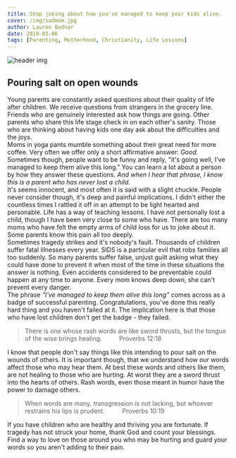 ```yaml
---
title: Stop joking about how you've managed to keep your kids alive.
cover: /img/sadmom.jpg
author: Lauren Bodnar
date: 2019-03-06
tags: [Parenting, Motherhood, Christianity, Life Lessons]
---
```

![header img](/img/sadmom.jpg)
<br/>
## Pouring salt on open wounds

Young parents are constantly asked questions about their quality of life after children. We receive questions from strangers in the grocery line. Friends who are genuinely interested ask how things are going. Other parents who share this life stage check in on each other's sanity. Those who are thinking about having kids one day ask about the difficulties and the joys. <br/>
Moms in yoga pants mumble something about their great need for more coffee. Very often we offer only a short affirmative answer: *Good.* Sometimes though, people want to be funny and reply, "it's going well, I've managed to keep them alive this long." You can learn a lot about a person by how they answer these questions. *And when I hear that phrase, I know this is a parent who has never lost a child.* <br/>
It's seems innocent, and most often it is said with a slight chuckle. People never consider though, it's deep and painful implications. I didn't either the countless times I rattled it off in an attempt to be light hearted and personable.  Life has a way of teaching lessons. I have not personally lost a child, though I have been very close to some who have. There are too many moms who have felt the empty arms of child loss for us to joke about it. Some parents know this pain all too deeply. <br/>
Sometimes tragedy strikes and it's nobody's fault. Thousands of children suffer fatal illnesses every year. SIDS is a particular evil that robs families all too suddenly. So many parents suffer false, unjust guilt asking what they could have done to prevent it when most of the time in these situations the answer is nothing. Even accidents considered to be preventable could happen at any time to anyone. Every mom knows deep down, she can't prevent every danger. <br/>
The phrase *"I've managed to keep them alive this long"* comes across as a badge of successful parenting. Congratulations, you've done this really hard thing and you haven't failed at it. The implication here is that those who have lost children don't get the badge - they failed. <br/>

> There is one whose rash words are like sword thrusts, but the tongue of the wise brings healing.
&nbsp;&nbsp;&nbsp;&nbsp;&nbsp;&nbsp;&nbsp;&nbsp; Proverbs 12:18

I know that people don't say things like this intending to pour salt on the wounds of others. It is important though, that we understand how our words affect those who may hear them. At best these words and others like them, are not healing to those who are hurting. At worst they are a sword thrust into the hearts of others. Rash words, even those meant in humor have the power to damage others.
> When words are many, transgression is not lacking, but whoever restrains his lips is prudent.
&nbsp;&nbsp;&nbsp;&nbsp;&nbsp;&nbsp;&nbsp;&nbsp; Proverbs 10:19

If you have children who are healthy and thriving you are fortunate. If tragedy has not struck your home, thank God and count your blessings. Find a way to love on those around you who may be hurting and guard your words so you aren't adding to their pain.
